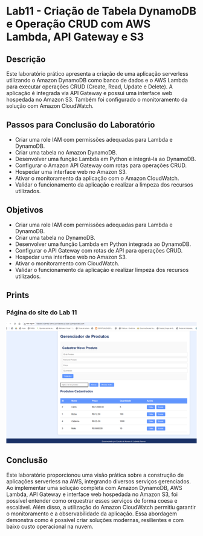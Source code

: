 # Lab11 - Criação de Tabela DynamoDB e Operação CRUD com AWS Lambda, API Gateway e S3

## Descrição

Este laboratório prático apresenta a criação de uma aplicação serverless utilizando o Amazon DynamoDB como banco de dados e o AWS Lambda para executar operações CRUD (Create, Read, Update e Delete). A aplicação é integrada via API Gateway e possui uma interface web hospedada no Amazon S3. Também foi configurado o monitoramento da solução com Amazon CloudWatch.

## Passos para Conclusão do Laboratório

- Criar uma role IAM com permissões adequadas para Lambda e DynamoDB.
- Criar uma tabela no Amazon DynamoDB.
- Desenvolver uma função Lambda em Python e integrá-la ao DynamoDB.
- Configurar o Amazon API Gateway com rotas para operações CRUD.
- Hospedar uma interface web no Amazon S3.
- Ativar o monitoramento da aplicação com o Amazon CloudWatch.
- Validar o funcionamento da aplicação e realizar a limpeza dos recursos utilizados.

## Objetivos

- Criar uma role IAM com permissões adequadas para Lambda e DynamoDB.
- Criar uma tabela no DynamoDB.
- Desenvolver uma função Lambda em Python integrada ao DynamoDB.
- Configurar o API Gateway com rotas de API para operações CRUD.
- Hospedar uma interface web no Amazon S3.
- Ativar o monitoramento com CloudWatch.
- Validar o funcionamento da aplicação e realizar limpeza dos recursos utilizados.


## Prints

### Página do site do Lab 11

![Lab11-site](lab11-site.png)




## Conclusão

Este laboratório proporcionou uma visão prática sobre a construção de aplicações serverless na AWS, integrando diversos serviços gerenciados. Ao implementar uma solução completa com Amazon DynamoDB, AWS Lambda, API Gateway e interface web hospedada no Amazon S3, foi possível entender como orquestrar esses serviços de forma coesa e escalável. Além disso, a utilização do Amazon CloudWatch permitiu garantir o monitoramento e a observabilidade da aplicação. Essa abordagem demonstra como é possível criar soluções modernas, resilientes e com baixo custo operacional na nuvem.


